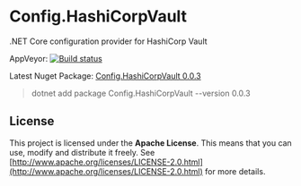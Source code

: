 # Config.HashiCorpVault
.NET Core configuration provider for HashiCorp Vault

AppVeyor: [![Build status](https://ci.appveyor.com/api/projects/status/4kc9k9io4paec56x/branch/master?svg=true)](https://ci.appveyor.com/project/OleksiiRuban/config-hashicorpvault/branch/master)

Latest Nuget Package: [Config.HashiCorpVault 0.0.3](https://www.nuget.org/packages/Config.HashiCorpVault)
> dotnet add package Config.HashiCorpVault --version 0.0.3


## License

This project is licensed under the **Apache License**. This means that you can use, modify and distribute it freely. See [http://www.apache.org/licenses/LICENSE-2.0.html](http://www.apache.org/licenses/LICENSE-2.0.html) for more details.